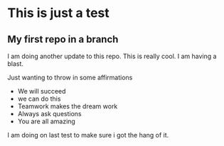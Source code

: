 # This is just a test

## My first repo in a branch

I am doing another update to this repo.
This is really cool. I am having a blast. 

Just wanting to throw in some affirmations
- We will succeed
- we can do this
- Teamwork makes the dream work
- Always ask questions
- You are all amazing

I am doing on last test to make sure i got the hang of it. 